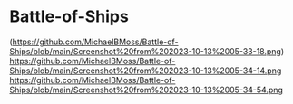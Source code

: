 # Battle-of-Ships


(https://github.com/MichaelBMoss/Battle-of-Ships/blob/main/Screenshot%20from%202023-10-13%2005-33-18.png)
https://github.com/MichaelBMoss/Battle-of-Ships/blob/main/Screenshot%20from%202023-10-13%2005-34-14.png
https://github.com/MichaelBMoss/Battle-of-Ships/blob/main/Screenshot%20from%202023-10-13%2005-34-54.png
